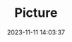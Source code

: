 ---
weight: 1
images:
- /images/edited/208.jpeg
title: Picture
date: 2023-11-11 14:03:37
tags:
- luminar
- work
---